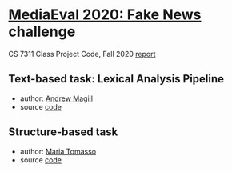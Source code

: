 
# [MediaEval 2020: Fake News](https://multimediaeval.github.io/editions/2020/tasks/fakenews/) challenge

CS 7311 Class Project Code, Fall 2020 [report](FakeNews-Report.pdf)

## Text-based task: Lexical Analysis Pipeline 

* author: [Andrew Magill](https://github.com/andrewmagill)
* source [code](lexical/)

## Structure-based task

* author: [Maria Tomasso](https://mtomasso.github.io/)
* source [code](structure/)
